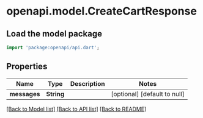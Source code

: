 # openapi.model.CreateCartResponse

## Load the model package
```dart
import 'package:openapi/api.dart';
```

## Properties
Name | Type | Description | Notes
------------ | ------------- | ------------- | -------------
**messages** | **String** |  | [optional] [default to null]

[[Back to Model list]](../README.md#documentation-for-models) [[Back to API list]](../README.md#documentation-for-api-endpoints) [[Back to README]](../README.md)


